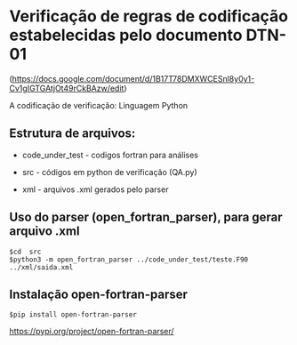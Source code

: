 
# Verificação de regras de codificação estabelecidas pelo documento DTN-01 
(https://docs.google.com/document/d/1B17T78DMXWCESnl8y0y1-Cv1gIGTGAtjOt49rCkBAzw/edit)

A codificação de verificação: Linguagem Python

## Estrutura de arquivos:

* code_under_test - codigos fortran para análises

* src - códigos em python de verificação (QA.py)

* xml - arquivos .xml gerados pelo parser   

## Uso do parser (open_fortran_parser), para gerar arquivo .xml 

    $cd  src 
    $python3 -m open_fortran_parser ../code_under_test/teste.F90 ../xml/saida.xml


## Instalação open-fortran-parser

    $pip install open-fortran-parser

https://pypi.org/project/open-fortran-parser/
